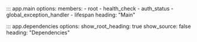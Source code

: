::: app.main
    options:
        members:
            - root
            - health_check
            - auth_status
            - global_exception_handler
            - lifespan
        heading: "Main"

::: app.dependencies
    options:
        show_root_heading: true
        show_source: false
        heading: "Dependencies"